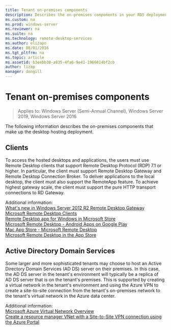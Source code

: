 ```yaml
---
title: Tenant on-premises components
description: Describes the on-premises components in your RDS deployment.
ms.custom: na
ms.prod: windows-server
ms.reviewer: na
ms.suite: na
ms.technology: remote-desktop-services
ms.author: elizapo
ms.date: 08/01/2016  
ms.tgt_pltfrm: na
ms.topic: article
ms.assetid: b3eebb38-a835-4fa6-9e41-1966014bf2cb
author: lizap
manager: dongill
---
```

# Tenant on-premises components

>Applies to: Windows Server (Semi-Annual Channel), Windows Server 2019, Windows Server 2016

The following information describes the on-premises components that make up the desktop hosting deployment.  
  
##  Clients  
To access the hosted desktops and applications, the users must use Remote Desktop clients that support Remote Desktop Protocol (RDP) 7.1 or higher. In particular, the client must support Remote Desktop Gateway and Remote Desktop Connection Broker. To deliver applications to the local desktop, the client must also support the RemoteApp feature. To achieve highest gateway scale, the client must support the pure HTTP transport connections to RD Gateway.  
  
Additional information:  
[What's new in Windows Server 2012 R2 Remote Desktop Gateway](https://blogs.technet.microsoft.com/enterprisemobility/2013/03/14/whats-new-in-windows-server-2012-remote-desktop-gateway/#transport)  
[Microsoft Remote Desktop Clients](https://technet.microsoft.com/library/dn473009.aspx)  
[Remote Desktop app for Windows in Microsoft Store](https://apps.microsoft.com/windows/app/remote-desktop/051f560e-5e9b-4dad-8b2e-fa5e0b05a480)  
[Microsoft Remote Desktop - Android Apps on Google Play](https://play.google.com/store/apps/details?id=com.microsoft.rdc.android)  
[Mac App Store - Microsoft Remote Desktop](https://itunes.apple.com/app/microsoft-remote-desktop/id715768417?mt=12)  
[Microsoft Remote Desktop in the App Store](https://itunes.apple.com/app/microsoft-remote-desktop/id714464092?mt=8)  
  
##  Active Directory Domain Services  
Some larger and more sophisticated tenants may choose to host an Active Directory Domain Services (AD DS) server on their premises. In this case, the AD DS server in the tenant's environment will typically be a replica of AD DS server that is on the tenant's premises. This is supported by creating a virtual network in the tenant's environment and using the Azure VPN to create a site-to-site connection from the tenant's on-premises network to the tenant's virtual network in the Azure data center.  
  
Additional information:  
[Microsoft Azure Virtual Network Overview](https://azure.microsoft.com/documentation/articles/virtual-networks-overview/)  
[Create a resource manager VNet with a Site-to-Site VPN connection using the Azure Portal](https://azure.microsoft.com/documentation/articles/vpn-gateway-howto-site-to-site-resource-manager-portal/)  


